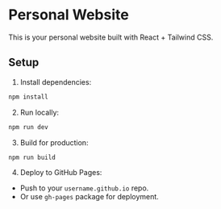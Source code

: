 # Personal Website

This is your personal website built with React + Tailwind CSS.

## Setup

1. Install dependencies:
```bash
npm install
```

2. Run locally:
```bash
npm run dev
```

3. Build for production:
```bash
npm run build
```

4. Deploy to GitHub Pages:
- Push to your `username.github.io` repo.
- Or use `gh-pages` package for deployment.
